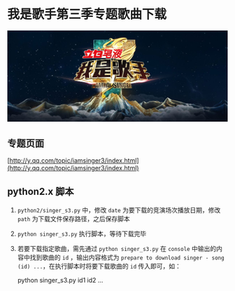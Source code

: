 我是歌手第三季专题歌曲下载
=======================


![](iamsinger3.png)


专题页面
--------

[http://y.qq.com/topic/iamsinger3/index.html](http://y.qq.com/topic/iamsinger3/index.html)


python2.x 脚本
--------------

1. `python2/singer_s3.py` 中，修改 `date` 为要下载的竞演场次播放日期，修改 `path` 为下载文件保存路径，之后保存脚本
2. `python singer_s3.py` 执行脚本，等待下载完毕
3. 若要下载指定歌曲，需先通过 `python singer_s3.py` 在 `console` 中输出的内容中找到歌曲的 `id` ，输出内容格式为 `prepare to download singer - song (id) ...`，在执行脚本时将要下载歌曲的 `id` 传入即可，如：

    python singer_s3.py id1 id2 ...